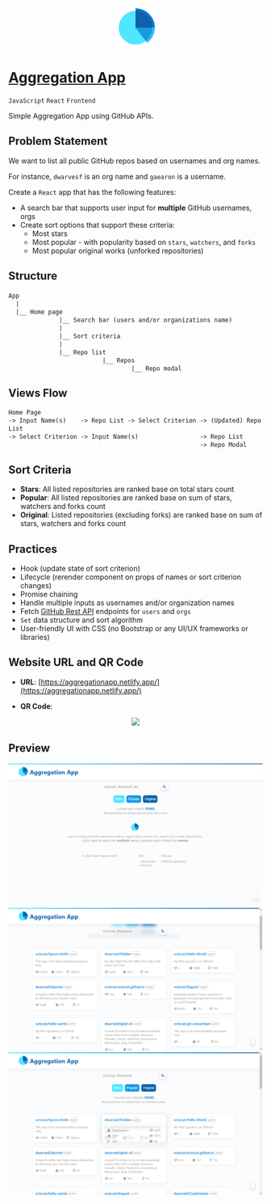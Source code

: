<div align="center"><img src="public/icons.png" height="80px"></div>

# [Aggregation App](https://aggregationapp.netlify.app/)

`JavaScript` `React` `Frontend`

Simple Aggregation App using GitHub APIs.

## Problem Statement

We want to list all public GitHub repos based on usernames and org names. 

For instance, `dwarvesf` is an org name and `gaearon` is a username.

Create a `React` app that has the following features:

- A search bar that supports user input for **multiple** GitHub usernames, orgs
- Create sort options that support these criteria:
    - Most stars
    - Most popular - with popularity based on `stars`, `watchers`, and `forks`
    - Most popular original works (unforked repositories)

## Structure
```
App
  |
  |__ Home page
              |__ Search bar (users and/or organizations name)
              |
              |__ Sort criteria
              |
              |__ Repo list
                          |__ Repos
                                  |__ Repo modal
```

## Views Flow

```
Home Page 
-> Input Name(s)    -> Repo List -> Select Criterion -> (Updated) Repo List
-> Select Criterion -> Input Name(s)                 -> Repo List
                                                     -> Repo Modal
```

## Sort Criteria

- **Stars**: All listed repositories are ranked base on total stars count
- **Popular**: All listed repositories are ranked base on sum of stars, watchers and forks count
- **Original**: Listed repositories (excluding forks) are ranked base on sum of stars, watchers and forks count

## Practices

- Hook (update state of sort criterion)
- Lifecycle (rerender component on props of names or sort criterion changes)
- Promise chaining
- Handle multiple inputs as usernames and/or organization names
- Fetch [GitHub Rest API](https://docs.github.com/en/rest/guides/getting-started-with-the-rest-api) endpoints for `users` and `orgs`
- `Set` data structure and sort algorithm
- User-friendly UI with CSS (no Bootstrap or any UI/UX frameworks or libraries)

## Website URL and QR Code

- **URL**: [https://aggregationapp.netlify.app/](https://aggregationapp.netlify.app/)

- **QR Code**:
<div align="center"><img src="https://user-images.githubusercontent.com/69586735/167667479-3fbce8fe-10c7-4d52-a31d-323a1e6821a3.png" height="135px"></div>

## Preview

<div align="center"><img src="public/screenshot.png" width=620px> <img src="public/screenshot1.png" width=620px> <img src="public/screenshot2.png" width=620px></div>

